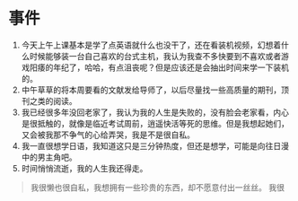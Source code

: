 # 事件

1. 今天上午上课基本是学了点英语就什么也没干了，还在看装机视频，幻想着什么时候能够装一台自己喜欢的台式主机，我认为我查不多快要到不喜欢或者游戏阳痿的年纪了，哈哈，有点沮丧呢？但是应该还是会抽出时间来学一下装机的。
2. 中午草草的将本周要看的文献发给导师了，以后尽量找一些高质量的期刊，顶刊之类的阅读。
3. 我已经很多年没回老家了，我认为我的人生是失败的，没有脸会老家看，内心是很抵触的，就像是临近考试周前，逍遥快活等死的思维。但是我想起她们，又会被我那不争气的心给弄哭，我是不是很自私。
4. 我一直很想学日语，我知道这只是三分钟热度，但还是想学，可能是向往日漫中的男主角吧。
5. 时间悄悄流逝，我的人生我还得走。

> 我很懒也很自私，我想拥有一些珍贵的东西，却不愿意付出一丝丝。
> 我很